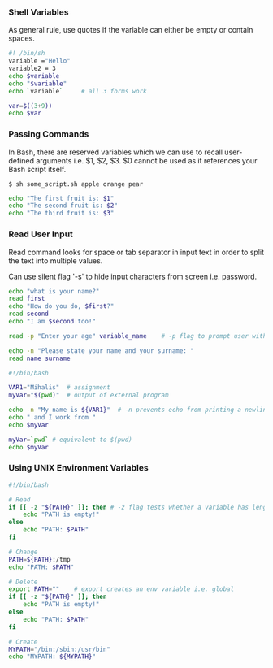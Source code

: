 ### Shell Variables

As general rule, use quotes if the variable can either be empty or contain spaces.

```sh
#! /bin/sh
variable ="Hello"
variable2 = 3
echo $variable
echo "$variable"
echo `variable`     # all 3 forms work

var=$((3+9))
echo $var
```

### Passing Commands

In Bash, there are reserved variables which we can use to recall user-defined arguments i.e. $1, $2, $3. $0 cannot be used as it references your Bash script itself.

```console
$ sh some_script.sh apple orange pear
```

```sh
echo "The first fruit is: $1"
echo "The second fruit is: $2"
echo "The third fruit is: $3"
```

### Read User Input

Read command looks for space or tab separator in input text in order to split the text into multiple values.

Can use silent flag '-s' to hide input characters from screen i.e. password.

```sh
echo "what is your name?"
read first
echo "How do you do, $first?"
read second
echo "I am $second too!"

read -p "Enter your age" variable_name    # -p flag to prompt user with a custom msg

echo -n "Please state your name and your surname: "
read name surname
```

```sh
#!/bin/bash

VAR1="Mihalis"  # assignment
myVar="$(pwd)"  # output of external program

echo -n "My name is ${VAR1}"  # -n prevents echo from printing a newline character
echo " and I work from "
echo $myVar

myVar=`pwd` # equivalent to $(pwd)
echo $myVar
```

### Using UNIX Environment Variables

```sh
#!/bin/bash

# Read
if [[ -z "${PATH}" ]]; then # -z flag tests whether a variable has length of 0
    echo "PATH is empty!"
else
    echo "PATH: $PATH"
fi

# Change
PATH=${PATH}:/tmp
echo "PATH: $PATH"

# Delete
export PATH=""    # export creates an env variable i.e. global
if [[ -z "${PATH}" ]]; then
    echo "PATH is empty!"
else
    echo "PATH: $PATH"
fi

# Create
MYPATH="/bin:/sbin:/usr/bin"
echo "MYPATH: ${MYPATH}"
```
